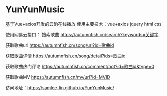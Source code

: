 # YunYunMusic

基于Vue+axios开发的云韵在线播放
使用主要技术：vue+axios jquery html css

使用网易云接口：
搜索歌曲 https://autumnfish.cn/search?keywords=关键字

获取歌曲url https://autumnfish.cn/song/url?id=歌曲id

获取歌曲详情 https://autumnfish.cn/song/detail?ids=歌曲id

获取歌曲热门评论 https://autumnfish.cn/comment/hot?id=歌曲id&type=0

获取歌曲MV https://autumnfish.cn/mv/url?id=MVID

访问地址：https://samlee-lin.github.io/YunYunMusic/